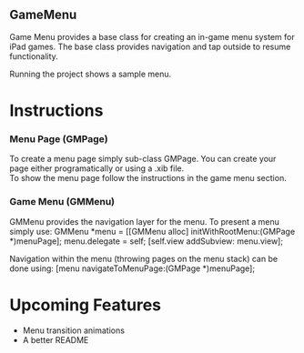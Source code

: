 GameMenu
---------

Game Menu provides a base class for creating an in-game menu system for iPad games. The base class provides navigation and tap outside to resume functionality.

Running the project shows a sample menu.

Instructions
============

### Menu Page (GMPage)

To create a menu page simply sub-class GMPage. You can create your page either programatically or using a .xib file.  
To show the menu page follow the instructions in the game menu section.

### Game Menu (GMMenu)

GMMenu provides the navigation layer for the menu. To present a menu simply use:
	GMMenu *menu = [[GMMenu alloc] initWithRootMenu:(GMPage *)menuPage];
	menu.delegate = self;
	[self.view addSubview: menu.view];

Navigation within the menu (throwing pages on the menu stack) can be done using:
	[menu navigateToMenuPage:(GMPage *)menuPage];
	
Upcoming Features
=================
* Menu transition animations
* A better README